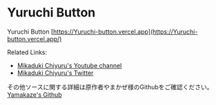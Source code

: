 # Yuruchi Button

Yuruchi Button [https://Yuruchi-button.vercel.app](https://Yuruchi-button.vercel.app/)

Related Links:
* [Mikaduki Chiyuru's Youtube channel](https://www.youtube.com/channel/UCF4KiwafRPMgvnfipsk1JZg)
* [Mikaduki Chiyuru's Twitter](https://twitter.com/Mikaduki_Yuruchi)

その他ソースに関する詳細は原作者やまかぜ様のGithubをご確認ください。
[Yamakaze's Github](https://github.com/Ymkznn/Nuino-button)